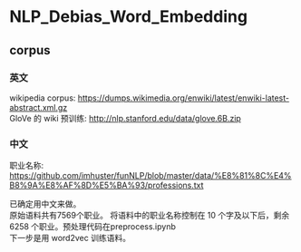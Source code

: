 # NLP_Debias_Word_Embedding
## corpus
### 英文
wikipedia corpus: https://dumps.wikimedia.org/enwiki/latest/enwiki-latest-abstract.xml.gz <br>
GloVe 的 wiki 预训练: http://nlp.stanford.edu/data/glove.6B.zip
### 中文
职业名称: https://github.com/imhuster/funNLP/blob/master/data/%E8%81%8C%E4%B8%9A%E8%AF%8D%E5%BA%93/professions.txt <br>

已确定用中文来做。<br>
原始语料共有7569个职业。
将语料中的职业名称控制在 10 个字及以下后，剩余 6258 个职业。预处理代码在preprocess.ipynb<br>
下一步是用 word2vec 训练语料。<br>

